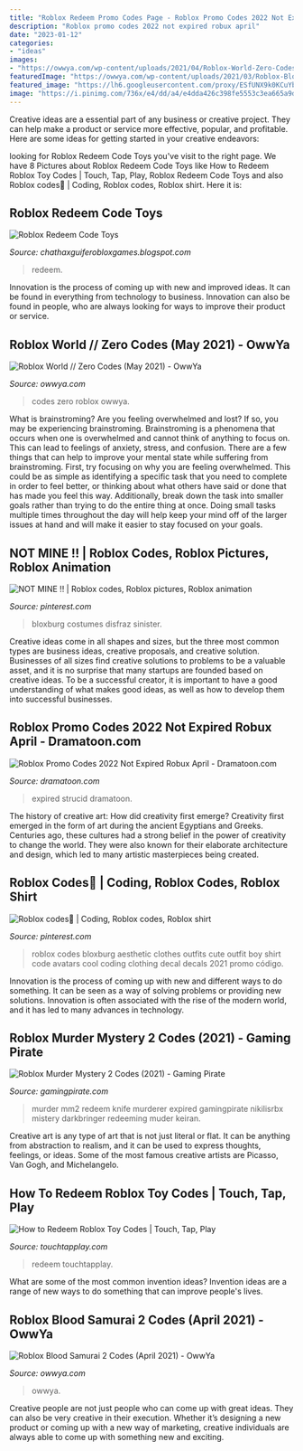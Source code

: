 ```yaml
---
title: "Roblox Redeem Promo Codes Page - Roblox Promo Codes 2022 Not Expired Robux April"
description: "Roblox promo codes 2022 not expired robux april"
date: "2023-01-12"
categories:
- "ideas"
images:
- "https://owwya.com/wp-content/uploads/2021/04/Roblox-World-Zero-Codes-Thumbnail.png"
featuredImage: "https://owwya.com/wp-content/uploads/2021/03/Roblox-Blood-Samurai-2-Codes.png"
featured_image: "https://lh6.googleusercontent.com/proxy/ESfUNX9k0KCuYbY3XaR9bD3u_2lK4uGphsr3JfzzCQCzgNbrM1NHwihcBk6I0TNSkZXF8a7JHWQd_zLJSPIFUU4fMHbBXF_XWDff74gPgsd8A8eaAsLHhJs2v1K-9b8vTh1eD0cR9vyRC82_gi_wLu3qESGy2PEDok_c96ajJ283=w1200-h630-p-k-no-nu"
image: "https://i.pinimg.com/736x/e4/dd/a4/e4dda426c398fe5553c3ea665a9d044f.jpg"
---
```



Creative ideas are a essential part of any business or creative project. They can help make a product or service more effective, popular, and profitable. Here are some ideas for getting started in your creative endeavors:

	

		
looking for Roblox Redeem Code Toys you've visit to the right page. We have 8 Pictures about Roblox Redeem Code Toys like How to Redeem Roblox Toy Codes | Touch, Tap, Play, Roblox Redeem Code Toys and also Roblox codes🤍 | Coding, Roblox codes, Roblox shirt. Here it is:
		
    
## Roblox Redeem Code Toys

<img loading=lazy src="https://lh6.googleusercontent.com/proxy/ESfUNX9k0KCuYbY3XaR9bD3u_2lK4uGphsr3JfzzCQCzgNbrM1NHwihcBk6I0TNSkZXF8a7JHWQd_zLJSPIFUU4fMHbBXF_XWDff74gPgsd8A8eaAsLHhJs2v1K-9b8vTh1eD0cR9vyRC82_gi_wLu3qESGy2PEDok_c96ajJ283=w1200-h630-p-k-no-nu" onerror="this.onerror=null;this.src='https://tse2.mm.bing.net/th?id=OIP.SGoTJFvPLSuCISXt-bGBDwHaEU&amp;pid=15.1';" alt="Roblox Redeem Code Toys">

_Source: chathaxguiferobloxgames.blogspot.com_

>redeem. 

	

Innovation is the process of coming up with new and improved ideas. It can be found in everything from technology to business. Innovation can also be found in people, who are always looking for ways to improve their product or service.

    
## Roblox World // Zero Codes (May 2021) - OwwYa

<img loading=lazy src="https://owwya.com/wp-content/uploads/2021/04/Roblox-World-Zero-Codes-Thumbnail.png" onerror="this.onerror=null;this.src='https://tse1.mm.bing.net/th?id=OIP.5NBZfpBjjO-g_e8kA0NKRwAAAA&amp;pid=15.1';" alt="Roblox World // Zero Codes (May 2021) - OwwYa">

_Source: owwya.com_

>codes zero roblox owwya. 

	

What is brainstroming?
Are you feeling overwhelmed and lost? If so, you may be experiencing brainstroming. Brainstroming is a phenomena that occurs when one is overwhelmed and cannot think of anything to focus on. This can lead to feelings of anxiety, stress, and confusion. There are a few things that can help to improve your mental state while suffering from brainstroming. First, try focusing on why you are feeling overwhelmed. This could be as simple as identifying a specific task that you need to complete in order to feel better, or thinking about what others have said or done that has made you feel this way. Additionally, break down the task into smaller goals rather than trying to do the entire thing at once. Doing small tasks multiple times throughout the day will help keep your mind off of the larger issues at hand and will make it easier to stay focused on your goals.

    
## NOT MINE !! | Roblox Codes, Roblox Pictures, Roblox Animation

<img loading=lazy src="https://i.pinimg.com/736x/e4/dd/a4/e4dda426c398fe5553c3ea665a9d044f.jpg" onerror="this.onerror=null;this.src='https://tse2.mm.bing.net/th?id=OIP.iilf4hNT8cgMF83vaUZicwHaIH&amp;pid=15.1';" alt="NOT MINE !! | Roblox codes, Roblox pictures, Roblox animation">

_Source: pinterest.com_

>bloxburg costumes disfraz sinister. 

	

Creative ideas come in all shapes and sizes, but the three most common types are business ideas, creative proposals, and creative solution. Businesses of all sizes find creative solutions to problems to be a valuable asset, and it is no surprise that many startups are founded based on creative ideas. To be a successful creator, it is important to have a good understanding of what makes good ideas, as well as how to develop them into successful businesses.

    
## Roblox Promo Codes 2022 Not Expired Robux April - Dramatoon.com

<img loading=lazy src="https://i.pinimg.com/originals/65/e9/8f/65e98f54478ac7fc472bc63acdf5d9e0.jpg" onerror="this.onerror=null;this.src='https://tse2.mm.bing.net/th?id=OIP.1wD7E4h6CB5peut_UQ-5tgHaEK&amp;pid=15.1';" alt="Roblox Promo Codes 2022 Not Expired Robux April - Dramatoon.com">

_Source: dramatoon.com_

>expired strucid dramatoon. 

	

The history of creative art: How did creativity first emerge?
Creativity first emerged in the form of art during the ancient Egyptians and Greeks. Centuries ago, these cultures had a strong belief in the power of creativity to change the world. They were also known for their elaborate architecture and design, which led to many artistic masterpieces being created.

    
## Roblox Codes🤍 | Coding, Roblox Codes, Roblox Shirt

<img loading=lazy src="https://i.pinimg.com/736x/58/b4/7d/58b47d16dc5d0eb7c028fa7ee1af1f77.jpg" onerror="this.onerror=null;this.src='https://tse3.mm.bing.net/th?id=OIP.xb41OngprUohm1pNlAOKjQHaLH&amp;pid=15.1';" alt="Roblox codes🤍 | Coding, Roblox codes, Roblox shirt">

_Source: pinterest.com_

>roblox codes bloxburg aesthetic clothes outfits cute outfit boy shirt code avatars cool coding clothing decal decals 2021 promo código. 

	

Innovation is the process of coming up with new and different ways to do something. It can be seen as a way of solving problems or providing new solutions. Innovation is often associated with the rise of the modern world, and it has led to many advances in technology.

    
## Roblox Murder Mystery 2 Codes (2021) - Gaming Pirate

<img loading=lazy src="https://gamingpirate.com/wp-content/uploads/2020/03/murder-mystery-2-codes1-1929106476-1170x658.jpeg" onerror="this.onerror=null;this.src='https://tse1.mm.bing.net/th?id=OIP.9KV7t4-E1_d2G7UyC95o5AHaEK&amp;pid=15.1';" alt="Roblox Murder Mystery 2 Codes (2021) - Gaming Pirate">

_Source: gamingpirate.com_

>murder mm2 redeem knife murderer expired gamingpirate nikilisrbx mistery darkbringer redeeming muder keiran. 

	

Creative art is any type of art that is not just literal or flat. It can be anything from abstraction to realism, and it can be used to express thoughts, feelings, or ideas. Some of the most famous creative artists are Picasso, Van Gogh, and Michelangelo.

    
## How To Redeem Roblox Toy Codes | Touch, Tap, Play

<img loading=lazy src="https://www.touchtapplay.com/wp-content/uploads/2021/03/How-to-Redeem-Roblox-Toy-Code.png" onerror="this.onerror=null;this.src='https://tse4.mm.bing.net/th?id=OIP.LZxmAQEQtoZTcjG153NwngHaED&amp;pid=15.1';" alt="How to Redeem Roblox Toy Codes | Touch, Tap, Play">

_Source: touchtapplay.com_

>redeem touchtapplay. 

	

What are some of the most common invention ideas?
Invention ideas are a range of new ways to do something that can improve people's lives.

    
## Roblox Blood Samurai 2 Codes (April 2021) - OwwYa

<img loading=lazy src="https://owwya.com/wp-content/uploads/2021/03/Roblox-Blood-Samurai-2-Codes.png" onerror="this.onerror=null;this.src='https://tse4.mm.bing.net/th?id=OIP.2C_fD4URWxk9QByZJ6AUJQHaDx&amp;pid=15.1';" alt="Roblox Blood Samurai 2 Codes (April 2021) - OwwYa">

_Source: owwya.com_

>owwya. 

	

Creative people are not just people who can come up with great ideas. They can also be very creative in their execution. Whether it’s designing a new product or coming up with a new way of marketing, creative individuals are always able to come up with something new and exciting.

